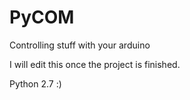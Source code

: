 # PyCOM
Controlling stuff with your arduino



I will edit this once the project is finished.

Python 2.7 :)
